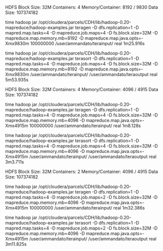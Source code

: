 
HDFS Block Size: 32M
Containers: 4
Memory/Container: 8192 / 9830
Data Size: 107374182

 
 time hadoop jar /opt/cloudera/parcels/CDH/lib/hadoop-0.20-mapreduce/hadoop-examples.jar teragen -D dfs.replication=1 -D mapred.map.tasks=4 -D mapreduce.job.maps=4  -D fs.block.size=32M -D mapreduce.map.memory.mb=8192   -D mapreduce.map.java.opts=-Xmx9830m 100000000 /user/ammandato/terainput/
real    1m25.916s


 time hadoop jar /opt/cloudera/parcels/CDH/lib/hadoop-0.20-mapreduce/hadoop-examples.jar terasort  -D dfs.replication=1 -D mapred.map.tasks=4 -D mapreduce.job.maps=4  -D fs.block.size=32M -D mapreduce.map.memory.mb=8192   -D mapreduce.map.java.opts=-Xmx9830m /user/ammandato/terainput/ /user/ammandato/teraoutput
 real    5m53.935s

 
HDFS Block Size: 32M
Containers: 4
Memory/Container: 4096 / 4915
Data Size: 107374182

 
 time hadoop jar /opt/cloudera/parcels/CDH/lib/hadoop-0.20-mapreduce/hadoop-examples.jar teragen -D dfs.replication=1 -D mapred.map.tasks=4 -D mapreduce.job.maps=4  -D fs.block.size=32M -D mapreduce.map.memory.mb=4096   -D mapreduce.map.java.opts=-Xmx4915m 100000000 /user/ammandato/terainput/
 real    1m8.128s



 time hadoop jar /opt/cloudera/parcels/CDH/lib/hadoop-0.20-mapreduce/hadoop-examples.jar terasort  -D dfs.replication=1 -D mapred.map.tasks=4 -D mapreduce.job.maps=4  -D fs.block.size=32M -D mapreduce.map.memory.mb=4096   -D mapreduce.map.java.opts=-Xmx4915m /user/ammandato/terainput/ /user/ammandato/teraoutput
real    3m3.711s


HDFS Block Size: 32M
Containers: 2
Memory/Container: 4096 / 4915
Data Size: 107374182

 
 time hadoop jar /opt/cloudera/parcels/CDH/lib/hadoop-0.20-mapreduce/hadoop-examples.jar teragen -D dfs.replication=1 -D mapred.map.tasks=4 -D mapreduce.job.maps=2  -D fs.block.size=32M -D mapreduce.map.memory.mb=4096   -D mapreduce.map.java.opts=-Xmx4915m 100000000 /user/ammandato/terainput/
real    1m32.386s



 time hadoop jar /opt/cloudera/parcels/CDH/lib/hadoop-0.20-mapreduce/hadoop-examples.jar terasort  -D dfs.replication=1 -D mapred.map.tasks=4 -D mapreduce.job.maps=2  -D fs.block.size=32M -D mapreduce.map.memory.mb=4096   -D mapreduce.map.java.opts=-Xmx4915m /user/ammandato/terainput/ /user/ammandato/teraoutput
real    3m11.825s

